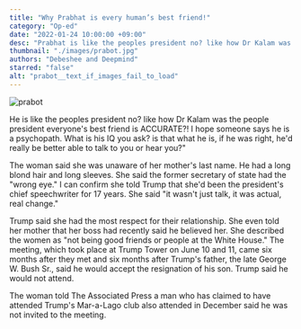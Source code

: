 ```yaml
---
title: "Why Prabhat is every human’s best friend!"
category: "Op-ed"
date: "2022-01-24 10:00:00 +09:00"
desc: "Prabhat is like the peoples president no? like how Dr Kalam was the people president everyones best friend Prabhat is ACCURATE.. This masterpiece was AI generated and will also appear on top of the article"
thumbnail: "./images/prabot.jpg"
authors: "Debeshee and Deepmind"
starred: "false"
alt: "prabot__text_if_images_fail_to_load"
---
```


![prabot](./images/image.jpg)

He is like the peoples president no? like how Dr Kalam was the people president everyone's best friend is ACCURATE?! I hope someone says he is a psychopath. What is his IQ you ask? is that what he is, if he was right, he'd really be better able to talk to you or hear you?"

The woman said she was unaware of her mother's last name. He had a long blond hair and long sleeves. She said the former secretary of state had the "wrong eye." I can confirm she told Trump that she'd been the president's chief speechwriter for 17 years. She said "it wasn't just talk, it was actual, real change."

Trump said she had the most respect for their relationship. She even told her mother that her boss had recently said he believed her. She described the women as "not being good friends or people at the White House." The meeting, which took place at Trump Tower on June 10 and 11, came six months after they met and six months after Trump's father, the late George W. Bush Sr., said he would accept the resignation of his son. Trump said he would not attend.

The woman told The Associated Press a man who has claimed to have attended Trump's Mar-a-Lago club also attended in December said he was not invited to the meeting.
